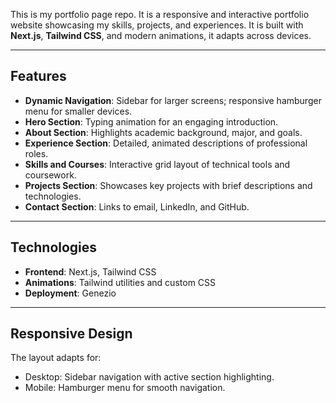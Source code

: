 This is my portfolio page repo. It is a responsive and interactive portfolio website showcasing my skills, projects, and experiences. It is built with **Next.js**, **Tailwind CSS**, and modern animations, it adapts across devices.

---

## Features
- **Dynamic Navigation**: Sidebar for larger screens; responsive hamburger menu for smaller devices.
- **Hero Section**: Typing animation for an engaging introduction.
- **About Section**: Highlights academic background, major, and goals.
- **Experience Section**: Detailed, animated descriptions of professional roles.
- **Skills and Courses**: Interactive grid layout of technical tools and coursework.
- **Projects Section**: Showcases key projects with brief descriptions and technologies.
- **Contact Section**: Links to email, LinkedIn, and GitHub.

---

## Technologies
- **Frontend**: Next.js, Tailwind CSS
- **Animations**: Tailwind utilities and custom CSS
- **Deployment**: Genezio

---

## Responsive Design
The layout adapts for:

- Desktop: Sidebar navigation with active section highlighting.
- Mobile: Hamburger menu for smooth navigation.
